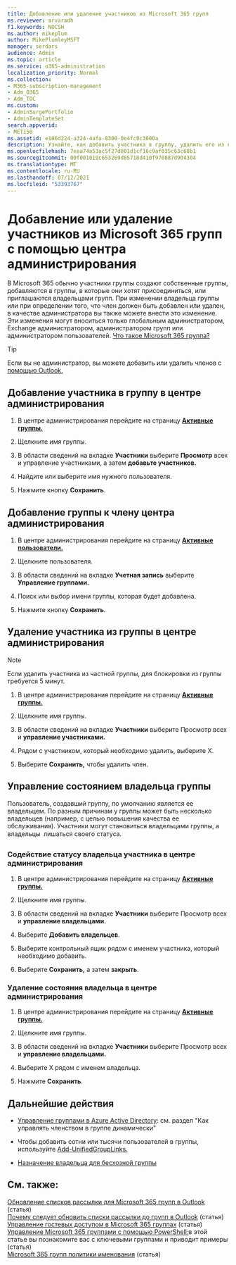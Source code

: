 ```yaml
---
title: Добавление или удаление участников из Microsoft 365 групп
ms.reviewer: arvaradh
f1.keywords: NOCSH
ms.author: mikeplum
author: MikePlumleyMSFT
manager: serdars
audience: Admin
ms.topic: article
ms.service: o365-administration
localization_priority: Normal
ms.collection:
- M365-subscription-management
- Adm_O365
- Adm_TOC
ms.custom:
- AdminSurgePortfolio
- AdminTemplateSet
search.appverid:
- MET150
ms.assetid: e186d224-a324-4afa-8300-0e4fc0c3000a
description: Узнайте, как добавить участника в группу, удалить его из группы и управлять состоянием владельца группы в Центр администрирования Microsoft 365.
ms.openlocfilehash: 7eaa74a53ac5f27d801d1cf16c9af035c63c68b1
ms.sourcegitcommit: 00f001019c653269d85718d410f970887d904304
ms.translationtype: MT
ms.contentlocale: ru-RU
ms.lasthandoff: 07/12/2021
ms.locfileid: "53393767"
---
```

# <a name="add-or-remove-members-from-microsoft-365-groups-using-the-admin-center"></a>Добавление или удаление участников из Microsoft 365 групп с помощью центра администрирования

В Microsoft 365 обычно участники группы создают собственные группы, добавляются в группы, в которые они хотят присоединиться, или приглашаются владельцами групп. При изменении владельца группы или при определении того, что член должен быть добавлен или удален, в качестве администратора вы также можете внести это изменение. Эти изменения могут вноситься только глобальным администратором, Exchange администратором, администратором групп или администратором пользователей. [Что такое Microsoft 365 группа?](https://support.microsoft.com/office/b565caa1-5c40-40ef-9915-60fdb2d97fa2)

> [!TIP]
> Если вы не администратор, вы можете добавить или удалить членов с [помощью Outlook.](https://support.microsoft.com/office/3b650f4a-5c9b-4f94-a1bb-0cca4b1091de)
  
## <a name="add-a-member-to-a-group-in-the-admin-center"></a>Добавление участника в группу в центре администрирования

1. В центре администрирования перейдите на страницу [**Активные группы.**](https://admin.microsoft.com/Adminportal/Home?#/groups)  

2. Щелкните имя группы.

3. В области сведений на вкладке **Участники** выберите **Просмотр** всех и управление участниками, а затем **добавьте участников.**

4. Найдите или выберите имя нужного пользователя.

5. Нажмите кнопку **Сохранить**.

## <a name="add-a-group-to-a-member-in-the-admin-center"></a>Добавление группы к члену центра администрирования

1. В центре администрирования перейдите на страницу [**Активные пользователи.**](https://admin.microsoft.com/Adminportal/Home?#/users)  

2. Щелкните пользователя.

3. В области сведений на вкладке **Учетная запись** выберите **Управление группами.**

4. Поиск или выбор имени группы, которая будет добавлена.

5. Нажмите кнопку **Сохранить**.

## <a name="remove-a-member-from-a-group-in-the-admin-center"></a>Удаление участника из группы в центре администрирования

> [!NOTE]
> Если удалить участника из частной группы, для блокировки из группы требуется 5 минут.

1. В центре администрирования перейдите на страницу [**Активные группы.**](https://admin.microsoft.com/Adminportal/Home?#/groups)  

2. Щелкните имя группы.

3. В области сведений на вкладке **Участники** выберите Просмотр всех и **управление участниками.**

4. Рядом с участником, который необходимо удалить, выберите X.

5. Выберите **Сохранить,** чтобы удалить член.

## <a name="manage-group-owner-status"></a>Управление состоянием владельца группы

Пользователь, создавший группу, по умолчанию является ее владельцем. По разным причинам у группы может быть несколько владельцев (например, с целью повышения качества ее обслуживания). Участники могут становиться владельцами группы, а владельцы  лишаться своего статуса.
  
### <a name="promote-a-member-to-owner-status-in-the-admin-center"></a>Содействие статусу владельца участника в центре администрирования

1. В центре администрирования перейдите на страницу [**Активные группы.**](https://admin.microsoft.com/Adminportal/Home?#/groups)  

2. Щелкните имя группы.

3. В области сведений на вкладке **Участники** выберите Просмотр всех и **управление владельцами.**

4. Выберите **Добавить владельцев**.

5. Выберите контрольный ящик рядом с именем участника, который необходимо добавить.

6. Выберите **Сохранить,** а затем **закрыть**.

### <a name="remove-owner-status-in-the-admin-center"></a>Удаление состояния владельца в центре администрирования

1. В центре администрирования перейдите на страницу [**Активные группы.**](https://admin.microsoft.com/Adminportal/Home?#/groups)  

2. Щелкните имя группы.

3. В области сведений на вкладке **Участники** выберите Просмотр всех и **управление владельцами.**

4. Выберите X рядом с именем владельца.

5. Нажмите **Сохранить**.

## <a name="next-steps"></a>Дальнейшие действия

- [Управление группами в Azure Active Directory](/azure/active-directory/fundamentals/active-directory-groups-create-azure-portal): см. раздел "Как управлять членством в группе динамически"

- Чтобы добавить сотни или тысячи пользователей в группы, используйте [Add-UnifiedGroupLinks.](/powershell/module/exchange/add-unifiedgrouplinks)

- [Назначение владельца для бесхозной группы](https://support.microsoft.com/office/86bb3db6-8857-45d1-95c8-f6d540e45732)

## <a name="related-content"></a>См. также:

[Обновление списков рассылки для Microsoft 365 групп в Outlook](../manage/upgrade-distribution-lists.md) (статья)\
[Почему следует обновить списки рассылки до групп в Outlook](https://support.microsoft.com/office/7fb3d880-593b-4909-aafa-950dd50ce188) (статья)\
[Управление гостевых доступом в Microsoft 365 группах](manage-guest-access-in-groups.md) (статья)\
[Управление Microsoft 365 группами с помощью PowerShell:](../../enterprise/manage-microsoft-365-groups-with-powershell.md)в этой статье вы познакомите вас с ключевыми группами и приводит примеры (статья)\
[Microsoft 365 групп политики именования](../../solutions/groups-naming-policy.md) (статья)